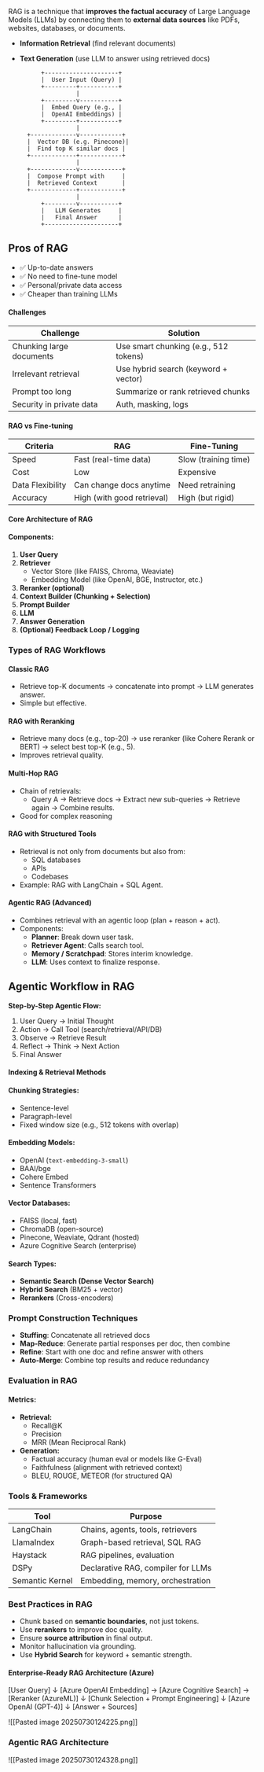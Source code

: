 RAG is a technique that **improves the factual accuracy** of Large Language Models (LLMs) by connecting them to **external data sources** like PDFs, websites, databases, or documents.

- **Information Retrieval** (find relevant documents)
- **Text Generation** (use LLM to answer using retrieved docs)

            +---------------------+
            |  User Input (Query) |
            +---------+-----------+
                      |
            +---------v-----------+
            |  Embed Query (e.g., |
            |  OpenAI Embeddings) |
            +---------+-----------+
                      |
        +-------------v------------+
        |  Vector DB (e.g. Pinecone)|
        |  Find top K similar docs |
        +-------------+------------+
                      |
        +-------------v------------+
        |  Compose Prompt with     |
        |  Retrieved Context       |
        +-------------+------------+
                      |
            +---------v-----------+
            |   LLM Generates     |
            |   Final Answer      |
            +---------------------+

## Pros of RAG

- ✅ Up-to-date answers
- ✅ No need to fine-tune model
- ✅ Personal/private data access
- ✅ Cheaper than training LLMs

#### Challenges
| Challenge                | Solution                              |
| ------------------------ | ------------------------------------- |
| Chunking large documents | Use smart chunking (e.g., 512 tokens) |
| Irrelevant retrieval     | Use hybrid search (keyword + vector)  |
| Prompt too long          | Summarize or rank retrieved chunks    |
| Security in private data | Auth, masking, logs                   |
#### RAG vs Fine-tuning
| Criteria         | RAG                        | Fine-Tuning          |
| ---------------- | -------------------------- | -------------------- |
| Speed            | Fast (real-time data)      | Slow (training time) |
| Cost             | Low                        | Expensive            |
| Data Flexibility | Can change docs anytime    | Need retraining      |
| Accuracy         | High (with good retrieval) | High (but rigid)     |

#### Core Architecture of RAG

#### Components:

1. **User Query**
2. **Retriever**
    - Vector Store (like FAISS, Chroma, Weaviate)
    - Embedding Model (like OpenAI, BGE, Instructor, etc.)
3. **Reranker (optional)**
4. **Context Builder (Chunking + Selection)**
5. **Prompt Builder**
6. **LLM**
7. **Answer Generation**
8. **(Optional) Feedback Loop / Logging**

### Types of RAG Workflows
#### **Classic RAG**

- Retrieve top-K documents → concatenate into prompt → LLM generates answer.
- Simple but effective.
#### **RAG with Reranking**

- Retrieve many docs (e.g., top-20) → use reranker (like Cohere Rerank or BERT) → select best top-K (e.g., 5).
- Improves retrieval quality.
#### **Multi-Hop RAG**

- Chain of retrievals:
    - Query A → Retrieve docs → Extract new sub-queries → Retrieve again → Combine results.
- Good for complex reasoning

#### **RAG with Structured Tools**

- Retrieval is not only from documents but also from:
    - SQL databases
    - APIs
    - Codebases
- Example: RAG with LangChain + SQL Agent.

#### **Agentic RAG (Advanced)**

- Combines retrieval with an agentic loop (plan + reason + act).
- Components:
    - **Planner**: Break down user task.
    - **Retriever Agent**: Calls search tool.
    - **Memory / Scratchpad**: Stores interim knowledge.
    - **LLM**: Uses context to finalize response.


## Agentic Workflow in RAG

**Step-by-Step Agentic Flow:**

1. User Query → Initial Thought
2. Action → Call Tool (search/retrieval/API/DB)
3. Observe → Retrieve Result
4. Reflect → Think → Next Action
5. Final Answer

#### Indexing & Retrieval Methods
#### Chunking Strategies:

- Sentence-level
- Paragraph-level
- Fixed window size (e.g., 512 tokens with overlap)
#### Embedding Models:

- OpenAI (`text-embedding-3-small`)
- BAAI/bge
- Cohere Embed
- Sentence Transformers
#### Vector Databases:

- FAISS (local, fast)
- ChromaDB (open-source)
- Pinecone, Weaviate, Qdrant (hosted)
- Azure Cognitive Search (enterprise)
#### Search Types:

- **Semantic Search (Dense Vector Search)**
- **Hybrid Search** (BM25 + vector)
- **Rerankers** (Cross-encoders)


### **Prompt Construction Techniques**

- **Stuffing**: Concatenate all retrieved docs
- **Map-Reduce**: Generate partial responses per doc, then combine
- **Refine**: Start with one doc and refine answer with others
- **Auto-Merge**: Combine top results and reduce redundancy

### **Evaluation in RAG**

#### Metrics:

- **Retrieval:**
    - Recall@K
    - Precision
    - MRR (Mean Reciprocal Rank)
- **Generation:**
    - Factual accuracy (human eval or models like G-Eval)
    - Faithfulness (alignment with retrieved context)
    - BLEU, ROUGE, METEOR (for structured QA)

### Tools & Frameworks
| Tool            | Purpose                            |
| --------------- | ---------------------------------- |
| LangChain       | Chains, agents, tools, retrievers  |
| LlamaIndex      | Graph-based retrieval, SQL RAG     |
| Haystack        | RAG pipelines, evaluation          |
| DSPy            | Declarative RAG, compiler for LLMs |
| Semantic Kernel | Embedding, memory, orchestration   |

### **Best Practices in RAG**

- Chunk based on **semantic boundaries**, not just tokens.
- Use **rerankers** to improve doc quality.
- Ensure **source attribution** in final output.
- Monitor hallucination via grounding.
- Use **Hybrid Search** for keyword + semantic strength.

#### Enterprise-Ready RAG Architecture (Azure)
[User Query]
    ↓
[Azure OpenAI Embedding] → [Azure Cognitive Search] → [Reranker (AzureML)] 
    ↓
[Chunk Selection + Prompt Engineering]
    ↓
[Azure OpenAI (GPT-4)]
    ↓
[Answer + Sources]

![[Pasted image 20250730124225.png]]

### Agentic RAG Architecture

![[Pasted image 20250730124328.png]]